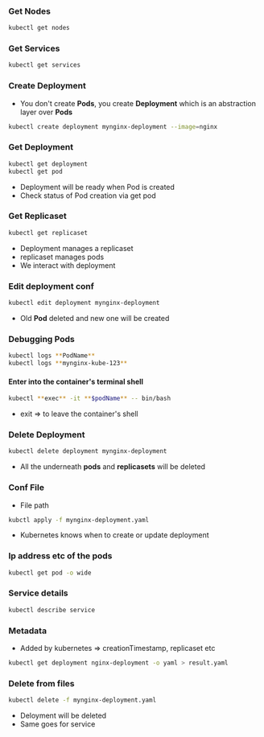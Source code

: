 ### Get Nodes

```sh
kubectl get nodes
```

### Get Services

```sh
kubectl get services
```

### Create Deployment

- You don't create **Pods**, you create **Deployment** which is an abstraction layer over **Pods**

```sh
kubectl create deployment mynginx-deployment --image=nginx
```

### Get Deployment

```sh
kubectl get deployment
kubectl get pod
```

- Deployment will be ready when Pod is created
- Check status of Pod creation via get pod

### Get Replicaset

```sh
kubectl get replicaset
```

- Deployment manages a replicaset
- replicaset manages pods
- We interact with deployment

### Edit deployment conf

```sh
kubectl edit deployment mynginx-deployment
```

- Old **Pod** deleted and new one will be created

### Debugging Pods

```sh
kubectl logs **PodName**
kubectl logs **mynginx-kube-123**
```

#### Enter into the container's terminal shell

```sh
kubectl **exec** -it **$podName** -- bin/bash

```

- exit => to leave the container's shell

### Delete Deployment

```sh
kubectl delete deployment mynginx-deployment
```

- All the underneath **pods** and **replicasets** will be deleted

### Conf File

- File path

```sh
kubctl apply -f mynginx-deployment.yaml
```

- Kubernetes knows when to create or update deployment

### Ip address etc of the pods

```sh
kubectl get pod -o wide
```

### Service details

```sh
kubectl describe service
```

### Metadata

- Added by kubernetes => creationTimestamp, replicaset etc

```sh
kubectl get deployment nginx-deployment -o yaml > result.yaml
```

### Delete from files

```sh
kubectl delete -f mynginx-deployment.yaml
```

- Deloyment will be deleted
- Same goes for service
